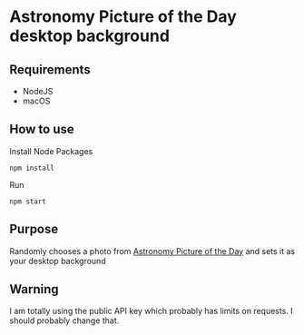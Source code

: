 # Astronomy Picture of the Day desktop background

## Requirements

* NodeJS
* macOS

## How to use

Install Node Packages

```npm install```

Run

```npm start```

## Purpose

Randomly chooses a photo from [Astronomy Picture of the Day](http://apod.nasa.gov/apod/astropix.html) and sets it as your desktop background

## Warning

I am totally using the public API key which probably has limits on requests. I should probably change that.
